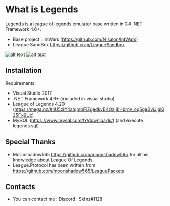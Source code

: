
# What is Legends

  Legends is a league of legends emulator base written in C# .NET Framework 4.6+.
  * Base project : IntWars (https://github.com/Nisalon/IntWars)
  * League SandBox https://github.com/LeagueSandbox
  
   ![alt text](https://i.ibb.co/gwMsjPs/cover-900.jpg) 
   ![alt text](https://i.ibb.co/84VGztv/dofus-2018-11-24-13-19-37-Sourire-Denfer.png)
  
 
  
 
  
## Installation

  Requirements:
  
  * Visual Studio 2017
  * .NET Framework 4.6+ (included in visual studio)
  * League of Legends 4.20 (https://mega.nz/#!iU5ziY4a!qmbFiZgedkyE4Ozj8IHbmV_oq5ge3vjJjqKI25Fx9Uc)
  * MySQL (https://www.mysql.com/fr/downloads/) (and execute legends.sql)

## Special Thanks

   * Moonshadow565 https://github.com/moonshadow565 for all his knowledge about League Of Legends. 
   * League.Protocol has been written from https://github.com/moonshadow565/LeaguePackets

## Contacts

  * You can contact me : Discord : Skinz#1128
  
